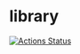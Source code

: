 # library

[![Actions Status](https://github.com/rsk0315/library/workflows/verify/badge.svg)](https://github.com/rsk0315/library/actions)
